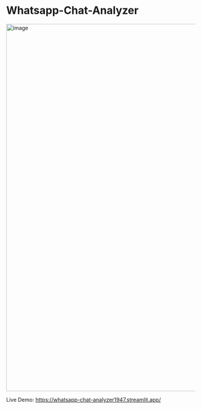 # Whatsapp-Chat-Analyzer
<img width="1918" height="977" alt="image" src="https://github.com/user-attachments/assets/554e720f-a324-4777-bd86-adefc48e1b1a" />

Live Demo: https://whatsapp-chat-analyzer1947.streamlit.app/

